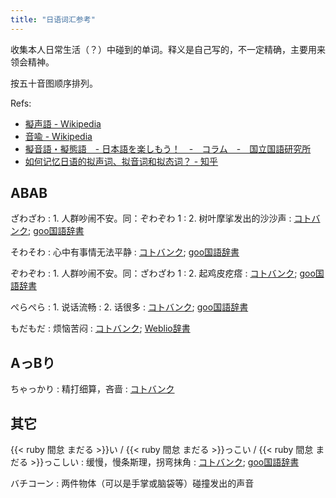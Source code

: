 ```yaml
---
title: "日语词汇参考"
---
```

收集本人日常生活（？）中碰到的单词。释义是自己写的，不一定精确，主要用来领会精神。

按五十音图顺序排列。

Refs:

- [擬声語 - Wikipedia](https://ja.wikipedia.org/wiki/%E6%93%AC%E5%A3%B0%E8%AA%9E)
- [音喩 - Wikipedia](https://ja.wikipedia.org/wiki/%E9%9F%B3%E5%96%A9)
- [擬音語・擬態語　- 日本語を楽しもう！　-　コラム　-　国立国語研究所](https://www2.ninjal.ac.jp/Onomatope/column.html)
- [如何记忆日语的拟声词、拟音词和拟态词？ - 知乎](https://www.zhihu.com/question/51014769/answer/541787912)

<!-- [助詞 - Wikipedia](https://ja.wikipedia.org/wiki/%E5%8A%A9%E8%A9%9E) -->


## ABAB

ざわざわ
: 1\. 人群吵闹不安。同：ぞわぞわ 1
: 2\. 树叶摩挲发出的沙沙声
: [コトバンク](https://kotobank.jp/word/%E3%81%96%E3%82%8F%E3%81%96%E3%82%8F-512678); [goo国語辞書](https://dictionary.goo.ne.jp/word/%E3%81%96%E3%82%8F%E3%81%96%E3%82%8F/#jn-89956)

そわそわ
: 心中有事情无法平静
: [コトバンク](https://kotobank.jp/word/%E3%81%9D%E3%82%8F%E3%81%9D%E3%82%8F-555736); [goo国語辞書](https://dictionary.goo.ne.jp/word/%E3%81%9D%E3%82%8F%E3%81%9D%E3%82%8F/#jn-131882)

ぞわぞわ
: 1\. 人群吵闹不安。同：ざわざわ 1
: 2\. 起鸡皮疙瘩
: [コトバンク](https://kotobank.jp/word/%E3%81%9E%E3%82%8F%E3%81%9E%E3%82%8F-315611); [goo国語辞書](https://dictionary.goo.ne.jp/word/%E3%81%9E%E3%82%8F%E3%81%9E%E3%82%8F/#jn-283415)

ぺらぺら
: 1\. 说话流畅
: 2\. 话很多
: [コトバンク](https://kotobank.jp/word/%E3%81%BA%E3%82%89%E3%81%BA%E3%82%89-625635); [goo国語辞書](https://dictionary.goo.ne.jp/word/%E3%81%BA%E3%82%89%E3%81%BA%E3%82%89/#jn-199732)

もだもだ
: 烦恼苦闷
: [コトバンク](https://kotobank.jp/word/%E3%82%82%E3%81%A0%E3%82%82%E3%81%A0-645648); [Weblio辞書](https://www.weblio.jp/content/%E3%82%82%E3%81%A0%E3%82%82%E3%81%A0)


## AっBり

ちゃっかり
: 精打细算，吝啬
: [コトバンク](https://kotobank.jp/word/%E3%81%A1%E3%82%83%E3%81%A3%E3%81%8B%E3%82%8A-566823)

## 其它

{{< ruby 間怠 まだる >}}い / {{< ruby 間怠 まだる >}}っこい / {{< ruby 間怠 まだる >}}っこしい
: 缓慢，慢条斯理，拐弯抹角
: [コトバンク](https://kotobank.jp/word/%E9%96%93%E6%80%A0%E3%81%93%E3%81%84-634543); [goo国語辞書](https://dictionary.goo.ne.jp/word/%E9%96%93%E6%80%A0%E3%81%A3%E3%81%93%E3%81%84/#jn-208371)

バチコーン
: 两件物体（可以是手掌或脑袋等）碰撞发出的声音

